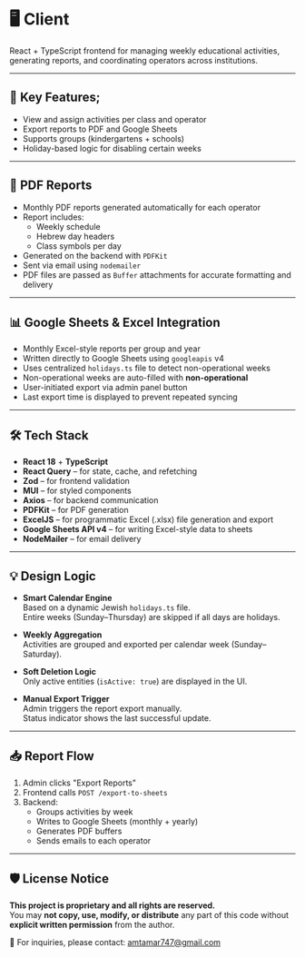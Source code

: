 # 🖥️ Client

React + TypeScript frontend for managing weekly educational activities, generating reports, and coordinating operators across institutions.

---

## 🌟 Key Features;

- View and assign activities per class and operator
- Export reports to PDF and Google Sheets
- Supports groups (kindergartens + schools)
- Holiday-based logic for disabling certain weeks

---

## 📑 PDF Reports

- Monthly PDF reports generated automatically for each operator
- Report includes:
  - Weekly schedule
  - Hebrew day headers
  - Class symbols per day
- Generated on the backend with `PDFKit`
- Sent via email using `nodemailer`
- PDF files are passed as `Buffer` attachments for accurate formatting and delivery

---

## 📊 Google Sheets & Excel Integration

- Monthly Excel-style reports per group and year
- Written directly to Google Sheets using `googleapis` v4
- Uses centralized `holidays.ts` file to detect non-operational weeks
- Non-operational weeks are auto-filled with **non-operational**
- User-initiated export via admin panel button
- Last export time is displayed to prevent repeated syncing

---

## 🛠️ Tech Stack

- **React 18** + **TypeScript**
- **React Query** – for state, cache, and refetching
- **Zod** – for frontend validation
- **MUI** – for styled components
- **Axios** – for backend communication
- **PDFKit** – for PDF generation
- **ExcelJS** – for programmatic Excel (.xlsx) file generation and export
- **Google Sheets API v4** – for writing Excel-style data to sheets
- **NodeMailer** – for email delivery

---

## 💡 Design Logic

- **Smart Calendar Engine**  
  Based on a dynamic Jewish `holidays.ts` file.  
  Entire weeks (Sunday–Thursday) are skipped if all days are holidays.

- **Weekly Aggregation**  
  Activities are grouped and exported per calendar week (Sunday–Saturday).

- **Soft Deletion Logic**  
  Only active entities (`isActive: true`) are displayed in the UI.

- **Manual Export Trigger**  
  Admin triggers the report export manually.  
  Status indicator shows the last successful update.

---

## 📥 Report Flow

1. Admin clicks "Export Reports"
2. Frontend calls `POST /export-to-sheets`
3. Backend:
   - Groups activities by week
   - Writes to Google Sheets (monthly + yearly)
   - Generates PDF buffers
   - Sends emails to each operator

---

## 🛡️ License Notice

**This project is proprietary and all rights are reserved.**  
You may **not copy, use, modify, or distribute** any part of this code without **explicit written permission** from the author.

📩 For inquiries, please contact: [amtamar747@gmail.com](mailto:amtamar747@gmail.com)
